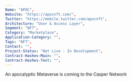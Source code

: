 ```yaml
--- 
Name: "APOC", 
Website: "https://apocnft.com/", 
Twitter: "https://mobile.twitter.com/apocnft", 
Architecture: "User & Access Layer",
Segment: "NFT",
Category: "Marketplace",
Application-Category: "",
Tags: "NFT",
Contact: "",
Project-Status: "Not Live - In Development",
Contract-Hashes-Main: "",
Contract-Hashes-Test: "",
--- 
```

<!--lang:en--> 
An apocalyptic Metaverse is coming to the Casper Network
<!--lang:es--] 
Un metaverso apocalíptico llega a Casper Network
<!--lang:de--] 
Eine apokalyptische Metaverse kommt ins Casper-Netzwerk
<!--lang:fr--] 
Un métaverse apocalyptique arrive sur le réseau Casper
<!--lang:pl--] 
Apokaliptyczny Metaverse nadchodzi do Casper Network
<!--lang:uk--] 
Апокаліптичний метавсесвіт наближається до мережі Casper
[!--lang:*--> 

